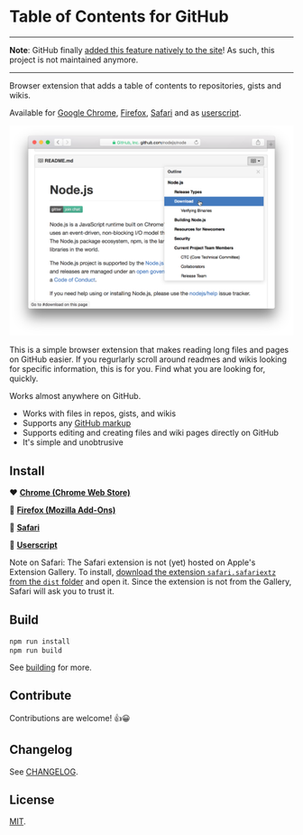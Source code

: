 # Table of Contents for GitHub

---

**Note**: GitHub finally [added this feature natively to the site](https://github.com/isaacs/github/issues/215#issuecomment-807688648)! As such, this project is not maintained anymore.

---

Browser extension that adds a table of contents to repositories, gists and wikis.

Available for [Google Chrome][Chrome], [Firefox][Firefox], [Safari][Safari] and as [userscript][Userscript].

![Screenshot](img/screenshots/safari1.png)

This is a simple browser extension that makes reading long files and pages on GitHub easier. If you regurlarly scroll around readmes and wikis looking for specific information, this is for you. Find what you are looking for, quickly.

Works almost anywhere on GitHub.

- Works with files in repos, gists, and wikis
- Supports any [GitHub markup](https://github.com/github/markup#markups)
- Supports editing and creating files and wiki pages directly on GitHub
- It's simple and unobtrusive

## Install

❤️ **[Chrome (Chrome Web Store)][Chrome]**

💚 **[Firefox (Mozilla Add-Ons)][Firefox]**

💙 **[Safari][Safari]**

💜 **[Userscript][Userscript]**

Note on Safari: The Safari extension is not (yet) hosted on Apple's Extension Gallery. To install, [download the extension `safari.safariextz` from the `dist` folder][Safari] and open it. Since the extension is not from the Gallery, Safari will ask you to trust it.

## Build

    npm run install
    npm run build

See [building](building.md) for more.

## Contribute

Contributions are welcome! 👍😀

## Changelog

See [CHANGELOG](CHANGELOG.md).

## License

[MIT](LICENSE).


[Chrome]: https://chrome.google.com/webstore/detail/table-of-contents-for-git/hlkhpeomjgelmljaknhoboeohhgmmgcn
[Firefox]: https://addons.mozilla.org/en-US/firefox/addon/github-toc/
[Userscript]: https://github.com/arthurhammer/github-toc/raw/master/dist/github-toc.user.js
[Safari]: https://github.com/arthurhammer/github-toc/releases/download/v0.2.3/safari.safariextz

